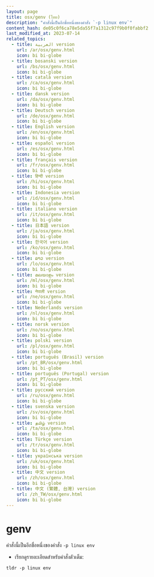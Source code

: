 ```yaml
---
layout: page
title: osx/genv (ไทย)
description: "คำสั่งนี้เป็นอีกชื่อหนึ่งของคำสั่ง `-p linux env`"
content_hash: de05c0f6ca78e5da55f7a1312c97f9b0f0fabbf2
last_modified_at: 2023-07-14
related_topics:
  - title: العربية version
    url: /ar/osx/genv.html
    icon: bi bi-globe
  - title: bosanski version
    url: /bs/osx/genv.html
    icon: bi bi-globe
  - title: català version
    url: /ca/osx/genv.html
    icon: bi bi-globe
  - title: dansk version
    url: /da/osx/genv.html
    icon: bi bi-globe
  - title: Deutsch version
    url: /de/osx/genv.html
    icon: bi bi-globe
  - title: English version
    url: /en/osx/genv.html
    icon: bi bi-globe
  - title: español version
    url: /es/osx/genv.html
    icon: bi bi-globe
  - title: français version
    url: /fr/osx/genv.html
    icon: bi bi-globe
  - title: हिन्दी version
    url: /hi/osx/genv.html
    icon: bi bi-globe
  - title: Indonesia version
    url: /id/osx/genv.html
    icon: bi bi-globe
  - title: italiano version
    url: /it/osx/genv.html
    icon: bi bi-globe
  - title: 日本語 version
    url: /ja/osx/genv.html
    icon: bi bi-globe
  - title: 한국어 version
    url: /ko/osx/genv.html
    icon: bi bi-globe
  - title: ລາວ version
    url: /lo/osx/genv.html
    icon: bi bi-globe
  - title: മലയാളം version
    url: /ml/osx/genv.html
    icon: bi bi-globe
  - title: नेपाली version
    url: /ne/osx/genv.html
    icon: bi bi-globe
  - title: Nederlands version
    url: /nl/osx/genv.html
    icon: bi bi-globe
  - title: norsk version
    url: /no/osx/genv.html
    icon: bi bi-globe
  - title: polski version
    url: /pl/osx/genv.html
    icon: bi bi-globe
  - title: português (Brasil) version
    url: /pt_BR/osx/genv.html
    icon: bi bi-globe
  - title: português (Portugal) version
    url: /pt_PT/osx/genv.html
    icon: bi bi-globe
  - title: русский version
    url: /ru/osx/genv.html
    icon: bi bi-globe
  - title: svenska version
    url: /sv/osx/genv.html
    icon: bi bi-globe
  - title: தமிழ் version
    url: /ta/osx/genv.html
    icon: bi bi-globe
  - title: Türkçe version
    url: /tr/osx/genv.html
    icon: bi bi-globe
  - title: українська version
    url: /uk/osx/genv.html
    icon: bi bi-globe
  - title: 中文 version
    url: /zh/osx/genv.html
    icon: bi bi-globe
  - title: 中文 (繁體, 台灣) version
    url: /zh_TW/osx/genv.html
    icon: bi bi-globe
---
```

# genv

คำสั่งนี้เป็นอีกชื่อหนึ่งของคำสั่ง `-p linux env`

- เรียกดูรายละเอียดสำหรับคำสั่งตัวเต็ม:

`tldr -p linux env`
